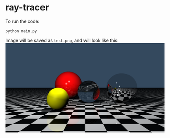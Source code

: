 # ray-tracer

To run the code:
```shell
python main.py
```
Image will be saved as `test.png`, and will look like this:
![ray-traced image](example.png)
